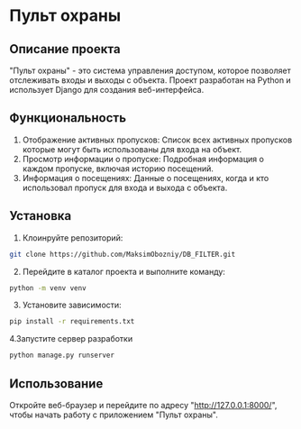 Пульт охраны
===

Описание проекта
---
"Пульт охраны" - это система управления доступом, которое позволяет отслеживать входы и выходы с объекта. Проект разработан на Python и использует Django для создания веб-интерфейса.

Функциональность
---
1. Отображение активных пропусков: Список всех активных пропусков которые могут быть использованы для входа на объект.
2. Просмотр информации о пропуске: Подробная информация о каждом пропуске, включая историю посещений.
3. Информация о посещениях: Данные о посещениях, когда и кто использовал пропуск для входа и выхода с объекта.

Установка
-----
1. Клоинруйте репозиторий:
```bash
git clone https://github.com/MaksimObozniy/DB_FILTER.git
```

2. Перейдите в каталог проекта и выполните команду:
```bash
python -m venv venv
```

3. Установите зависимости:
```bash
pip install -r requirements.txt
```

4.Запустите сервер разработки
```bash
python manage.py runserver
```

Использование
----
Откройте веб-браузер и перейдите по адресу "http://127.0.0.1:8000/", чтобы начать работу с приложением "Пульт охраны".

